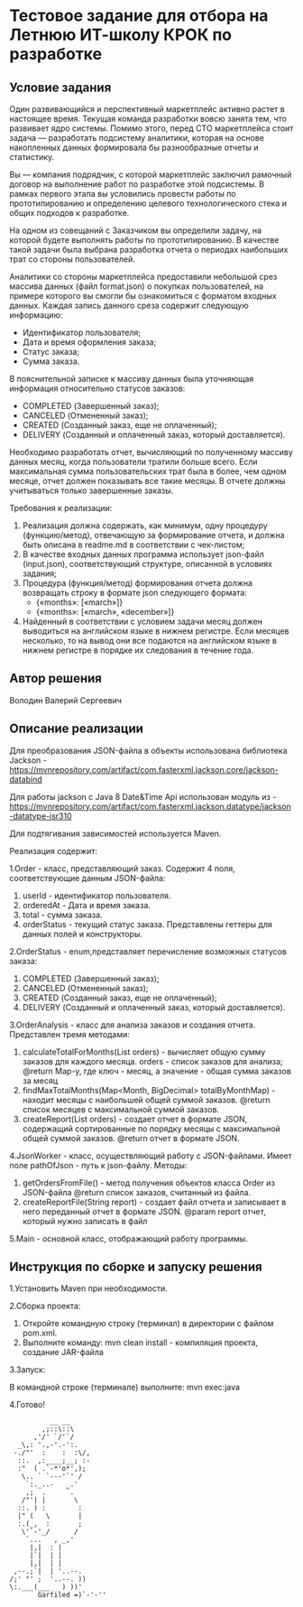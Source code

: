 # Тестовое задание для отбора на Летнюю ИТ-школу КРОК по разработке

## Условие задания

Один развивающийся и перспективный маркетплейс активно растет в настоящее время. Текущая команда разработки вовсю занята
тем, что развивает ядро системы. Помимо этого, перед CTO маркетплейса стоит задача — разработать подсистему аналитики,
которая на основе накопленных данных формировала бы разнообразные отчеты и статистику.

Вы — компания подрядчик, с которой маркетплейс заключил рамочный договор на выполнение работ по разработке этой
подсистемы. В рамках первого этапа вы условились провести работы по прототипированию и определению целевого
технологического стека и общих подходов к разработке.

На одном из совещаний с Заказчиком вы определили задачу, на которой будете выполнять работы по прототипированию. В
качестве такой задачи была выбрана разработка отчета о периодах наибольших трат со стороны пользователей.

Аналитики со стороны маркетплейса предоставили небольшой срез массива данных (файл format.json) о покупках
пользователей, на примере которого вы смогли бы ознакомиться с форматом входных данных. Каждая запись данного среза
содержит следующую информацию:

- Идентификатор пользователя;
- Дата и время оформления заказа;
- Статус заказа;
- Сумма заказа.

В пояснительной записке к массиву данных была уточняющая информация относительно статусов заказов:

- COMPLETED (Завершенный заказ);
- CANCELED (Отмененный заказ);
- CREATED (Созданный заказ, еще не оплаченный);
- DELIVERY (Созданный и оплаченный заказ, который доставляется).

Необходимо разработать отчет, вычисляющий по полученному массиву данных месяц, когда пользователи тратили больше всего.
Если максимальная сумма пользовательских трат была в более, чем одном месяце, отчет должен показывать все такие месяцы.
В отчете должны учитываться только завершенные заказы.

Требования к реализации:

1. Реализация должна содержать, как минимум, одну процедуру (функцию/метод), отвечающую за формирование отчета, и должна
   быть описана в readme.md в соответствии с чек-листом;
2. В качестве входных данных программа использует json-файл (input.json), соответствующий структуре, описанной в
   условиях задания;
3. Процедура (функция/метод) формирования отчета должна возвращать строку в формате json следующего формата:
    - {«months»: [«march»]}
    - {«months»: [«march», «december»]}
4. Найденный в соответствии с условием задачи месяц должен выводиться на английском языке в нижнем регистре. Если
   месяцев несколько, то на вывод они все подаются на английском языке в нижнем регистре в порядке их следования в
   течение года.

## Автор решения

Володин Валерий Cергеевич

## Описание реализации
Для преобразования JSON-файла в объекты использована библиотека Jackson - https://mvnrepository.com/artifact/com.fasterxml.jackson.core/jackson-databind

Для работы jackson с Java 8 Date&Time Api использован модуль из - https://mvnrepository.com/artifact/com.fasterxml.jackson.datatype/jackson-datatype-jsr310

Для подтягивания зависимостей используется Maven.

Реализация содержит:

1.Order - класс, представляющий заказ. Содержит 4 поля, соответствующие данным JSON-файла:

1) userId - идентификатор пользователя.
2) orderedAt - Дата и время заказа.
3) total - сумма заказа.
4) orderStatus - текущий статус заказа.
   Представлены геттеры для данных полей и конструкторы.

2.OrderStatus - enum,представляет перечисление возможных статусов заказа:

1) COMPLETED (Завершенный заказ);
2) CANCELED (Отмененный заказ);
3) CREATED (Созданный заказ, еще не оплаченный);
4) DELIVERY (Созданный и оплаченный заказ, который доставляется).

3.OrderAnalysis - класс для анализа заказов и создания отчета.
Представлен тремя методами:
1) calculateTotalForMonths(List<Order> orders) - вычисляет общую сумму заказов для каждого месяца.
   orders - список заказов для анализа; @return Map-у, где ключ - месяц, а значение - общая сумма заказов за месяц
2) findMaxTotalMonths(Map<Month, BigDecimal> totalByMonthMap) - находит месяцы с наибольшей общей суммой заказов.
   @return список месяцев с максимальной суммой заказов.
3) createReport(List<Order> orders) - создает отчет в формате JSON, содержащий сортированные по порядку 
месяцы с максимальной общей суммой заказов.
@return отчет в формате JSON.

4.JsonWorker - класс, осуществляющий работу с JSON-файлами. Имеет поле pathOfJson -  путь к json-файлу.
Методы:
1) getOrdersFromFile() - метод получения объектов класса Order из JSON-файла
   @return список заказов, считанный из файла.
2) createReportFile(String report) - создает файл отчета и записывает в него переданный отчет в формате JSON.
@param report отчет, который нужно записать в файл

5.Main - основной класс, отображающий работу программы.

## Инструкция по сборке и запуску решения
1.Установить Maven при необходимости.

2.Сборка проекта:
1) Откройте командную строку (терминал) в директории с файлом pom.xml.
2) Выполните команду: mvn clean install - компиляция проекта, создание JAR-файла

3.Запуск:

В командной строке (терминале) выполните: mvn exec:java

4.Готово!

              __ __
            ,;::\::\
          ,'/' `/'`/
      _\,: '.,-'.-':.
     -./"'  :    :  :\/,
      ::.  ,:____;__; :-
      :"  ( .`-*'o*',);
       \.. ` `---'`' /
        `:._..-   _.'
        ,;  .     `.
       /"'| |       \
      ::. ) :        :
      |" (   \       |
      :.(_,  :       ;
       \'`-'_/      /
        `...   , _,'
         |,|  : |
         |`|  | |
         |,|  | |
     ,--.;`|  | '..--.
    /;' "' ;  '..--. ))
    \:.___(___   ) ))'
           Garfiled =)`-'-''
